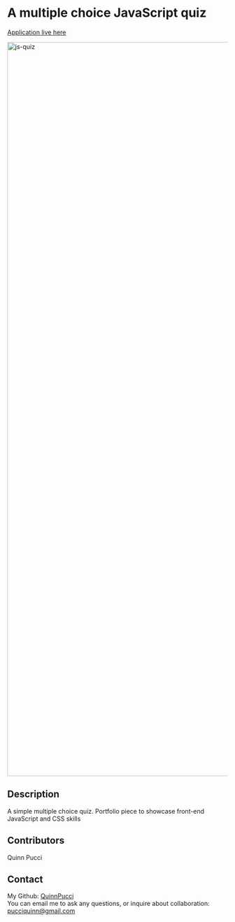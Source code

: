 # A multiple choice JavaScript quiz

[Application live here](https://quinnpucci.github.io/js-quiz/)

<img width="1680" alt="js-quiz" src="https://user-images.githubusercontent.com/91157851/141704499-7522285b-8c8f-45fc-8e46-6eebdca9ffb3.png">

  ## Description
  A simple multiple choice quiz. Portfolio piece to showcase front-end JavaScript and CSS skills

  ## Contributors
  Quinn Pucci
  
  ## Contact
  My Github: [QuinnPucci](https://github.com/QuinnPucci)
  </br>
  You can email me to ask any questions, or inquire about collaboration: pucciquinn@gmail.com

